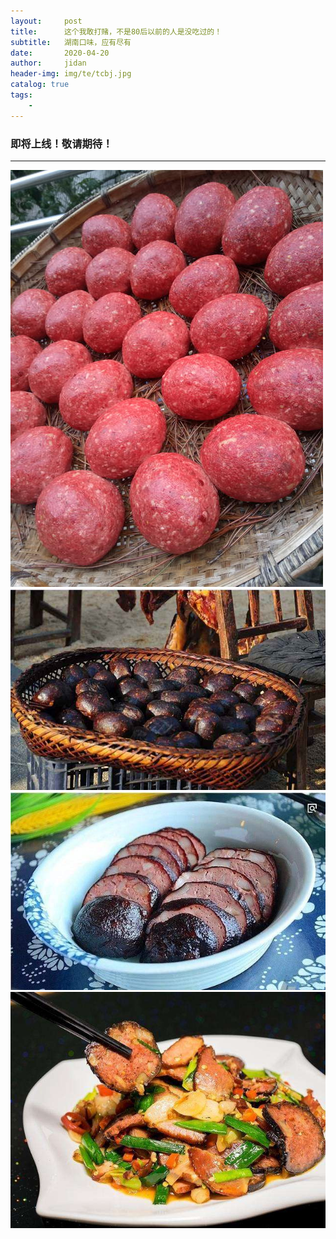 ```yaml
---
layout:     post
title:      这个我敢打赌，不是80后以前的人是没吃过的！
subtitle:   湖南口味，应有尽有
date:       2020-04-20
author:     jidan
header-img: img/te/tcbj.jpg
catalog: true
tags:
    - 
---
```

### 即将上线！敬请期待！
---
![](/img/te/36.jpg)
![](/img/te/7.jpg)
![](/img/te/35.jpg)
![](/img/te/31.jpg)
